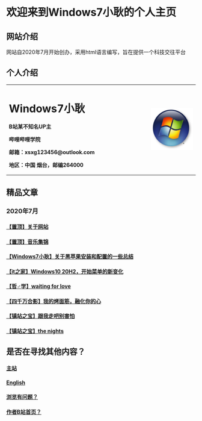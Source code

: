 <title itemprop="name">Windows7小耿的个人主页</title>
<html>
<head>
</head>
<body>
      <div style="width:100%;margin:0 auto">
            <P><h1>欢迎来到Windows7小耿的个人主页</h1></P>
            <P><h2>网站介绍</h2></P>
            <P><a>网站自2020年7月开始创办，采用html语言编写，旨在提供一个科技交往平台</a></P>
            <P><h2>个人介绍</h2></P>
            <table border="0">
  <tr>
    <td width="75%">
          <h1>Windows7小耿</h1>
          <p><b>B站某不知名UP主</b></p>
          <p><b>哔哩哔哩学院</b></p>
          <p><b>邮箱：xsxg123456@outlook.com</b></p>
          <p><b>地区：中国 烟台，邮编264000</b></p>
    </td>
    <td width="25%">
      <img src="Windows7.jpg" width="100%">    
    </td>
        </tr>
</table>
            <p><h2>精品文章</h2></p>
      <p><h3>2020年7月</h3></P>
  <p><h4><a href="0.html">【置顶】关于网站</a></H4></p>
<p><h4><a href="1.html">【置顶】音乐集锦</a></h4></p>
<p><h4><a href="2.html">【Windows7小耿】关于黑苹果安装和配置的一些总结</a></H4></p>
<p><h4><a href="3.html">【it之家】Windows10 20H2，开始菜单的新变化</a></H4></p>
<p><h4><a href="4.html">【哲♂学】waiting for love</a></h4></p>
<p><h4><a href="5.html">【四千万合影】我的烤面筋，融化你的心</a></h4></p> 
<p><h4><a href="6.html">【镇站之宝】跟我走吧别害怕</a></h4></p>
<p><h4><a href="7.html">【镇站之宝】the nights</a></h4></p>
<p><h2>是否在寻找其他内容？</h2></p>
<p><h4><a href="index.html">主站</a></h4></p>
<p><h4><a href="English.html">English</a></h4></p>
 <p><h4><a href="P.html">浏览有问题？</a></h4></p> 
 <p><h4><a href="https://space.bilibili.com/443161706">作者B站首页？</a></h4></p> 

 <script lanuage="javascript" src="viewnum.asp?id=100"></script>
</div>
</body>
</html>
